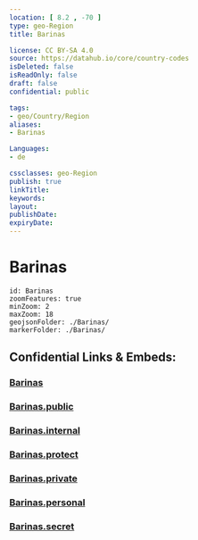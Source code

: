 ```yaml
---
location: [ 8.2 , -70 ] 
type: geo-Region
title: Barinas

license: CC BY-SA 4.0
source: https://datahub.io/core/country-codes
isDeleted: false
isReadOnly: false
draft: false
confidential: public

tags:
- geo/Country/Region
aliases:
- Barinas

Languages:
- de

cssclasses: geo-Region
publish: true
linkTitle: 
keywords: 
layout: 
publishDate: 
expiryDate: 
---
```


# Barinas

```leaflet
id: Barinas
zoomFeatures: true 
minZoom: 2 
maxZoom: 18
geojsonFolder: ./Barinas/
markerFolder: ./Barinas/
```


## Confidential Links & Embeds: 

### [Barinas](/_Standards/Earth/Continent/America~South/Venezuela/States~Venezuela/Barinas.md) 

### [Barinas.public](/_public/Earth/Continent/America~South/Venezuela/States~Venezuela/Barinas.public.md) 

### [Barinas.internal](/_internal/Earth/Continent/America~South/Venezuela/States~Venezuela/Barinas.internal.md) 

### [Barinas.protect](/_protect/Earth/Continent/America~South/Venezuela/States~Venezuela/Barinas.protect.md) 

### [Barinas.private](/_private/Earth/Continent/America~South/Venezuela/States~Venezuela/Barinas.private.md) 

### [Barinas.personal](/_personal/Earth/Continent/America~South/Venezuela/States~Venezuela/Barinas.personal.md) 

### [Barinas.secret](/_secret/Earth/Continent/America~South/Venezuela/States~Venezuela/Barinas.secret.md)

